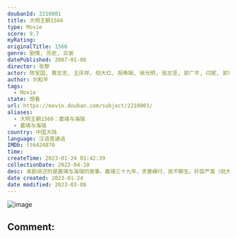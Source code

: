 ```yaml
---
doubanId: 2210001
title: 大明王朝1566
type: Movie
score: 9.7
myRating: 
originalTitle: 1566
genre: 剧情, 历史, 古装
datePublished: 2007-01-08
director: 张黎
actor: 陈宝国, 黄志忠, 王庆祥, 倪大红, 祝希娟, 徐光明, 张志坚, 郭广平, 闫妮, 郭东文, 郑玉, 张子健, 王雅捷, 王劲松, 赵立新, 徐敏, 谭凯, 肖竹, 甘雨, 刘毓滨, 晋松, 刘立伟, 赵雍, 徐成峰, 王宇, 陈之辉, 杨涵斌, 王戎, 马小宁, 胡灵灵, 林海韵, 三浦研一, 穆泓屹, 李婧, 耿长军, 党同义, 曲敬国, 邹一正, 侯勇, 陈紫鹏, 翟存元
author: 刘和平
tags:
  - Movie
state: 想看
url: https://movie.douban.com/subject/2210001/
aliases:
  - 大明王朝1566：嘉靖与海瑞
  - 嘉靖与海瑞
country: 中国大陆
language: 汉语普通话
IMDb: tt6424870
time: 
createTime: 2023-01-24 01:42:39
collectionDate: 2022-04-10
desc: 本剧讲述的是嘉靖与海瑞的故事。嘉靖三十九年，贪墨横行、民不聊生。奸臣严嵩（倪大红饰）党羽密布、权倾朝野，清官海瑞（黄志忠饰）不惧强权，敢于向腐朽封建的皇权发起挑战。皇帝朱厚熜（陈宝国饰）练道修玄...
date created: 2023-01-24
date modified: 2023-03-08
---
```


![image](p2444453078.jpg)

Comment:
---
